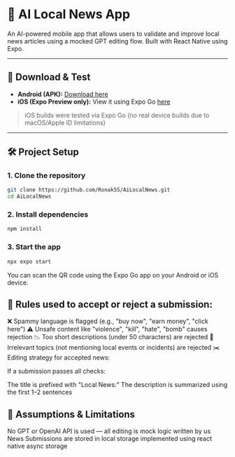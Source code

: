 # 📰 AI Local News App

An AI-powered mobile app that allows users to validate and improve local news articles using a mocked GPT editing flow. Built with React Native using Expo.

---

## 📱 Download & Test

- **Android (APK):** [Download here](https://expo.dev/accounts/irohnyyy/projects/local-news-ai/builds/afb0f678-836c-4a2d-8732-e5dac5c77faf)
- **iOS (Expo Preview only):** View it using Expo Go [here](https://expo.dev/accounts/irohnyyy/projects/local-news-ai/updates)

> iOS builds were tested via Expo Go (no real device builds due to macOS/Apple ID limitations)

---

## 🛠️ Project Setup

### 1. Clone the repository

```bash
git clone https://github.com/Ronak55/AiLocalNews.git
cd AiLocalNews
```
### 2. Install dependencies

```bash
npm install
```
### 3. Start the app

```bash
npx expo start
```
You can scan the QR code using the Expo Go app on your Android or iOS device.

## 🧠 Rules used to accept or reject a submission:

❌ Spammy language is flagged (e.g., "buy now", "earn money", "click here")
⚠️ Unsafe content like "violence", "kill", "hate", "bomb" causes rejection
📉 Too short descriptions (under 50 characters) are rejected
🧩 Irrelevant topics (not mentioning local events or incidents) are rejected
✂️ Editing strategy for accepted news:

If a submission passes all checks:

The title is prefixed with "Local News:"
The description is summarized using the first 1–2 sentences

## 🧱 Assumptions & Limitations

No GPT or OpenAI API is used — all editing is mock logic written by us
News Submissions are stored in local storage implemented using react native async storage
